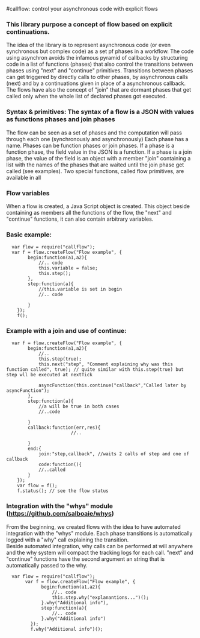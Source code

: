 #callflow:  control your asynchronous code with explicit flows

### This library purpose a concept of flow based on explicit continuations. 
    
The idea of the library is to represent asynchronous code (or even synchronous but complex code) as a set pf phases in a workflow. 
The code using asynchron avoids the infamous pyramid of callbacks by structuring code in a list of functions (phases) that also control the transitions between phases using "next" and "continue" primitives.
Transitions between  phases can get triggered by directly calls to other phases, by asynchronous calls (next) and by a continuations given in place of a asynchronous callback.
The flows have also the concept of "join" that  are dormant phases that get called only when the whole list of declared phases got executed.
        

### Syntax & primitives: The syntax of a flow is a JSON with values as functions phases and join phases 

The flow can be seen as a set of phases and the computation will pass through each one (synchronously and asynchronously)
Each phase has a name. Phases can be function phases or join phases. If a phase is a function phase, the field value in the JSON is a function. 
If a phase is a join phase, the value of the field is an object with a member "join" containing a list with the names of the phases that are waited until the join phase get called (see examples).
Two special functions, called flow primitives, are available in all   

### Flow variables     

When a flow is created, a Java Script object is created. This object beside containing as members all the functions of the flow, the "next" and "continue" functions, it can also contain arbitrary variables.
    
    
### Basic example:
    
      var flow = require("callflow");
      var f = flow.createFlow("Flow example", {
            begin:function(a1,a2){
                //.. code
                this.variable = false;
                this.step();
            },
            step:function(a){
                //this.variable is set in begin
                //.. code     
                        
            }
        });
        f();


### Example with a join and use of continue:
         
      var f = flow.createFlow("Flow example", {
            begin:function(a1,a2){
                //..
                this.step(true);
                this.next("step", "Comment explaining why was this function called", true); // quite similar with this.step(true) but step wll be executed at nextTick   
                
                asyncFunction(this.continue("callback","Called later by asyncFunction");
            },
            step:function(a){
                //a will be true in both cases
                //..code
                
            }
            callback:function(err,res){
                            //..
                
            }
            end:{
                join:"step,callback", //waits 2 calls of step and one of callback
                code:function(){
                //..called     
            }            
        });
        var flow = f();
        f.status(); // see the flow status
    

###   Integration with the "whys" module (https://github.com/salboaie/whys)

From the beginning, we created flows with the idea to have automated integration with the "whys" module. Each phase transitions is automatically logged with a "why" call explaining the transition.  
Beside automated integration, why calls can be performed at will anywhere and the why system will compact the tracking logs for each call.
"next" and "continue" functions have the second argument an string that is automatically passed to the why.
 
      var flow = require("callflow");
           var f = flow.createFlow("Flow example", {
                 begin:function(a1,a2){
                     //.. code
                     this.step.why("explanantions...")();                     
                 }.why("Additional info"),
                 step:function(a){
                     //.. code                
                 }.why("Additional info")
             });
             f.why("Additional info")();

